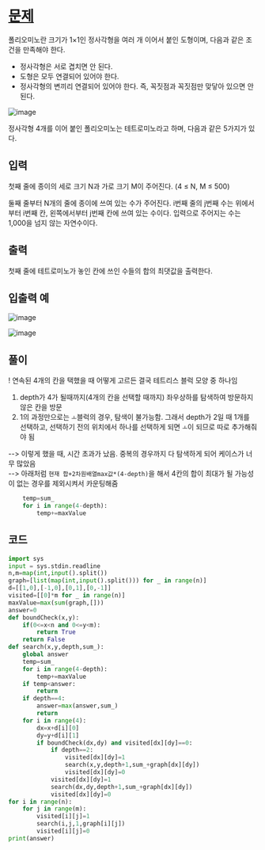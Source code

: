 # [문제](https://www.acmicpc.net/problem/14500)  
폴리오미노란 크기가 1×1인 정사각형을 여러 개 이어서 붙인 도형이며, 다음과 같은 조건을 만족해야 한다.

- 정사각형은 서로 겹치면 안 된다.
- 도형은 모두 연결되어 있어야 한다.
- 정사각형의 변끼리 연결되어 있어야 한다. 즉, 꼭짓점과 꼭짓점만 맞닿아 있으면 안 된다.

![image](https://user-images.githubusercontent.com/59672592/152546896-b8be4123-b123-436b-8f51-cef7cc301931.png)

정사각형 4개를 이어 붙인 폴리오미노는 테트로미노라고 하며, 다음과 같은 5가지가 있다.


## 입력  
첫째 줄에 종이의 세로 크기 N과 가로 크기 M이 주어진다. (4 ≤ N, M ≤ 500)

둘째 줄부터 N개의 줄에 종이에 쓰여 있는 수가 주어진다. i번째 줄의 j번째 수는 위에서부터 i번째 칸, 왼쪽에서부터 j번째 칸에 쓰여 있는 수이다. 입력으로 주어지는 수는 1,000을 넘지 않는 자연수이다.
## 출력  
첫째 줄에 테트로미노가 놓인 칸에 쓰인 수들의 합의 최댓값을 출력한다.

## 입출력 예  
![image](https://user-images.githubusercontent.com/59672592/152547137-e0b8925f-0f1e-4cb4-aea5-1caf603a7d48.png)

![image](https://user-images.githubusercontent.com/59672592/152547605-f7133394-1cb9-45ee-8dab-ac1185805179.png)


## 풀이  
! 연속된 4개의 칸을 택했을 때 어떻게 고르든 결국 테트리스 블럭 모양 중 하나임  
1. depth가 4가 될때까지(4개의 칸을 선택할 때까지) 좌우상하를 탐색하여 방문하지 않은 칸을 방문
1. 1의 과정만으로는 `ㅗ`블럭의 경우, 탐색이 불가능함. 그래서 depth가 2일 때 1개를 선택하고, 선택하기 전의 위치에서 하나를 선택하게 되면 `ㅗ`이 되므로 따로 추가해줘야 됨

--> 이렇게 했을 때, 시간 초과가 났음. 중복의 경우까지 다 탐색하게 되어 케이스가 너무 많았음  
--> 아래처럼 `현재 합+2차원배열max값*(4-depth)`을 해서 4칸의 합이 최대가 될 가능성이 없는 경우를 제외시켜서 카운팅해줌
```python
    temp=sum_
    for i in range(4-depth):
        temp+=maxValue
```


## 코드  

```python
import sys 
input = sys.stdin.readline
n,m=map(int,input().split())
graph=[list(map(int,input().split())) for _ in range(n)]
d=[[1,0],[-1,0],[0,1],[0,-1]]
visited=[[0]*m for _ in range(n)]
maxValue=max(sum(graph,[]))
answer=0
def boundCheck(x,y):
    if(0<=x<n and 0<=y<m):
        return True
    return False
def search(x,y,depth,sum_):
    global answer
    temp=sum_
    for i in range(4-depth):
        temp+=maxValue
    if temp<answer:
        return
    if depth==4:
        answer=max(answer,sum_)
        return
    for i in range(4):
        dx=x+d[i][0]
        dy=y+d[i][1]
        if boundCheck(dx,dy) and visited[dx][dy]==0:
            if depth==2:
                visited[dx][dy]=1
                search(x,y,depth+1,sum_+graph[dx][dy])
                visited[dx][dy]=0
            visited[dx][dy]=1
            search(dx,dy,depth+1,sum_+graph[dx][dy])
            visited[dx][dy]=0
for i in range(n):
    for j in range(m):
        visited[i][j]=1
        search(i,j,1,graph[i][j])
        visited[i][j]=0
print(answer)
```
